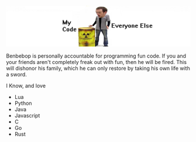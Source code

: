 ![this cool banner is a result of like a 6 year running joke](https://github.com/Benbebop/Benbebop/blob/main/channel_banner.jpg)


Benbebop is personally accountable for programming fun code. If you and your friends aren't completely freak out with fun, then he will be fired. This will dishonor his family, which he can only restore by taking his own life with a sword.

I Know, and love
* Lua
* Python
* Java
* Javascript
* C
* Go
* Rust
